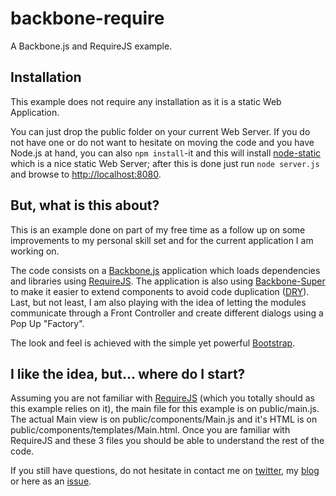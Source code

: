 backbone-require
================

A Backbone.js and RequireJS example. 

## Installation ##

This example does not require any installation as it is a static Web Application. 

You can just drop the public folder on your current Web Server. If you do not have one or do not want to hesitate on moving the code and you have Node.js at hand, you can also ```npm install```-it and this will install [node-static](https://github.com/cloudhead/node-static)  which is a nice static Web Server; after this is done just run ```node server.js``` and browse to [http://localhost:8080](http://localhost:8080).

## But, what is this about? ##

This is an example done on part of my free time as a follow up on some improvements to my personal skill set and for the current application I am working on. 

The code consists on a [Backbone.js](http://backbonejs.org/) application which loads dependencies and libraries using [RequireJS](http://requirejs.org/). The application is also using [Backbone-Super](https://github.com/lukasolson/Backbone-Super) to make it easier to extend components to avoid code duplication ([DRY](http://en.wikipedia.org/wiki/Don't_repeat_yourself)). Last, but not least, I am also playing with the idea of letting the modules communicate through a Front Controller and create different dialogs using a Pop Up "Factory".

The look and feel is achieved with the simple yet powerful [Bootstrap](http://twitter.github.com/bootstrap/).

## I like the idea, but... where do I start? ##

Assuming you are not familiar with [RequireJS](http://requirejs.org/) (which you totally should as this example relies on it), the main file for this example is on public/main.js. The actual Main view is on public/components/Main.js and it's HTML is on public/components/templates/Main.html. Once you are familiar with RequireJS and these 3 files you should be able to understand the rest of the code. 

If you still have questions, do not hesitate in contact me on [twitter](http://twitter.com/erickrdch), my [blog](http://erickrdch.com) or here as an [issue](https://github.com/erickrdch/backbone-require/issues).
